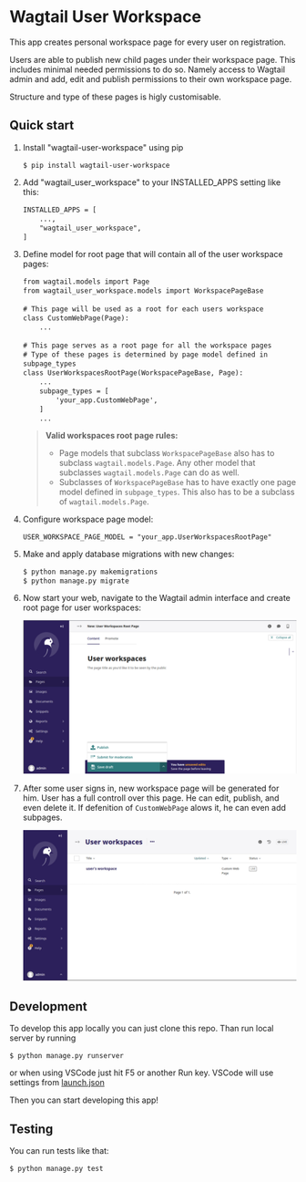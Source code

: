 
# Wagtail User Workspace

This app creates personal workspace page for every user on registration.

Users are able to publish new child pages under their workspace page. This includes minimal needed permissions to do so. Namely access to Wagtail admin and add, edit and publish permissions to their own workspace page.

Structure and type of these pages is higly customisable.

## Quick start

1. Install "wagtail-user-workspace" using pip
    
    ```
    $ pip install wagtail-user-workspace
    ```

2. Add "wagtail_user_workspace" to your INSTALLED_APPS setting like this:

    ```
    INSTALLED_APPS = [
        ...,
        "wagtail_user_workspace",
    ]
    ```

3. Define model for root page that will contain all of the user workspace pages:

    ```
    from wagtail.models import Page
    from wagtail_user_workspace.models import WorkspacePageBase    

    # This page will be used as a root for each users workspace
    class CustomWebPage(Page):
        ...        

    # This page serves as a root page for all the workspace pages
    # Type of these pages is determined by page model defined in subpage_types
    class UserWorkspacesRootPage(WorkspacePageBase, Page):
        ...
        subpage_types = [
            'your_app.CustomWebPage',
        ]
        ...
    ```

    > **Valid workspaces root page rules:**
    > - Page models that subclass `WorkspacePageBase` also has to subclass `wagtail.models.Page`. Any other model that subclasses `wagtail.models.Page` can do as well.
    > - Subclasses of `WorkspacePageBase` has to have exactly one page model defined in `subpage_types`. This also has to be a subclass of `wagtail.models.Page`.

4. Configure workspace page model:
    ``` 
    USER_WORKSPACE_PAGE_MODEL = "your_app.UserWorkspacesRootPage"
    ```

5. Make and apply database migrations with new changes:

    ```
    $ python manage.py makemigrations
    $ python manage.py migrate
    ```

6. Now start your web, navigate to the Wagtail admin interface and create root page for user workspaces:

    <img src="screenshots/1.png"/>

7. After some user signs in, new workspace page will be generated for him.
User has a full controll over this page. He can edit, publish, and even delete it. If defenition of `CustomWebPage` alows it, he can even add subpages.

    <img src="screenshots/2.png"/>
    

## Development

To develop this app locally you can just clone this repo. Than run local server by running 

```
$ python manage.py runserver
```
or when using VSCode just hit F5 or another Run key. VSCode will use settings from [launch.json](.vscode/launch.json)

Then you can start developing this app!

## Testing

You can run tests like that:
```
$ python manage.py test
```


